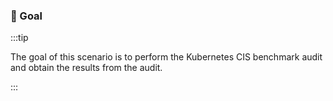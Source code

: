 ### 🎯 Goal


:::tip

The goal of this scenario is to perform the Kubernetes CIS benchmark audit and obtain the results from the audit.

:::